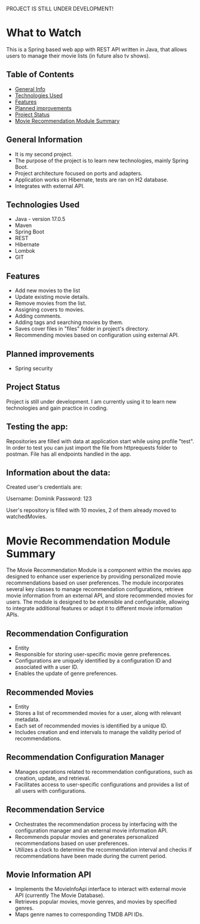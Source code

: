 PROJECT IS STILL UNDER DEVELOPMENT!

# What to Watch
This is a Spring based web app with REST API written in Java, that allows users to manage their movie lists (in future 
also tv shows).


## Table of Contents
* [General Info](#general-information)
* [Technologies Used](#technologies-used)
* [Features](#Features)
* [Planned improvements](#Planned-improvements)
* [Project Status](#project-status)
* [Movie Recommendation Module Summary](#movie-recommendation-module-summary)


## General Information
- It is my second project.
- The purpose of the project is to learn new technologies, mainly Spring Boot.
- Project architecture focused on ports and adapters.
- Application works on Hibernate, tests are ran on H2 database.
- Integrates with external API.


## Technologies Used
- Java - version 17.0.5
- Maven
- Spring Boot
- REST
- Hibernate
- Lombok
- GIT


## Features
- Add new movies to the list
- Update existing movie details.
- Remove movies from the list.
- Assigning covers to movies.
- Adding comments.
- Adding tags and searching movies by them.
- Saves cover files in "files" folder in project's directory.
- Recommending movies based on configuration using external API.


## Planned improvements
- Spring security


## Project Status
Project is still under development. I am currently using it to learn new technologies and gain practice in coding.

## Testing the app:
Repositories are filled with data at application start while using profile "test".
In order to test you can just import the file from httprequests folder to postman. File has all 
endpoints handled in the app.

## Information about the data:

Created user's credentials are: 

Username: Dominik Password: 123

User's repository is filled with 10 movies, 2 of them already moved to watchedMovies.

# Movie Recommendation Module Summary
The Movie Recommendation Module is a component within the movies app 
designed to enhance user experience by providing personalized movie 
recommendations based on user preferences. The module incorporates 
several key classes to manage recommendation configurations, retrieve 
movie information from an external API, and store recommended movies for users.
The module is designed to be extensible and configurable, allowing to integrate
additional features or adapt it to different movie information APIs.

## Recommendation Configuration
- Entity
- Responsible for storing user-specific movie genre preferences.
- Configurations are uniquely identified by a configuration ID and associated with a user ID.
- Enables the update of genre preferences.

## Recommended Movies
- Entity
- Stores a list of recommended movies for a user, along with relevant metadata. 
- Each set of recommended movies is identified by a unique ID. 
- Includes creation and end intervals to manage the validity period of recommendations.

## Recommendation Configuration Manager
- Manages operations related to recommendation configurations, such as creation, update, and retrieval.
- Facilitates access to user-specific configurations and provides a list of all users with configurations.

## Recommendation Service
- Orchestrates the recommendation process by interfacing with the configuration manager and an external movie 
information API. 
- Recommends popular movies and generates personalized recommendations based on user preferences. 
- Utilizes a clock to determine the recommendation interval and checks if recommendations have been made during the current period.

## Movie Information API
- Implements the MovieInfoApi interface to interact with external movie API (currently The Movie Database).
- Retrieves popular movies, movie genres, and movies by specified genres.
- Maps genre names to corresponding TMDB API IDs.